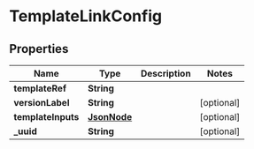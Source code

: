 # TemplateLinkConfig

## Properties
Name | Type | Description | Notes
------------ | ------------- | ------------- | -------------
**templateRef** | **String** |  | 
**versionLabel** | **String** |  |  [optional]
**templateInputs** | [**JsonNode**](JsonNode.md) |  |  [optional]
**_uuid** | **String** |  |  [optional]
